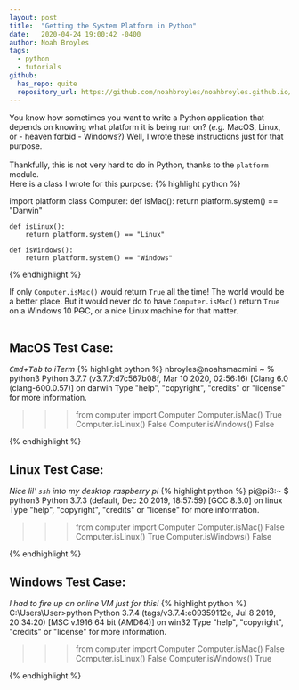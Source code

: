 ```yaml
---
layout: post
title:  "Getting the System Platform in Python"
date:   2020-04-24 19:00:42 -0400
author: Noah Broyles
tags:
  - python
  - tutorials
github:
  has_repo: quite
  repository_url: https://github.com/noahbroyles/noahbroyles.github.io/blob/master/2020/04/24/get-system-platform-python.html
---
```


You know how sometimes you want to write a Python application that depends on knowing what platform it is being run on? (<em>e.g.</em> MacOS, Linux, or - heaven forbid - Windows?) Well, I wrote these instructions just for that purpose. <br><br>
Thankfully, this is not very hard to do in Python, thanks to the `platform` module.<br> Here is a class I wrote for this purpose:
{% highlight python %}

import platform
class Computer:
    def isMac():
        return platform.system() == "Darwin"

    def isLinux():
        return platform.system() == "Linux"

    def isWindows():
        return platform.system() == "Windows"

{% endhighlight %}

If only `Computer.isMac()` would return `True` all the time! The world would be a better place. But it would never do to have `Computer.isMac()` return `True` on a Windows 10 P<s>O</s>C, or a nice Linux machine for that matter.   
<br>
## MacOS Test Case:
<em><kbd>Cmd</kbd>+<kbd>Tab</kbd> to iTerm</em>
{% highlight python %}
nbroyles@noahsmacmini ~ % python3
Python 3.7.7 (v3.7.7:d7c567b08f, Mar 10 2020, 02:56:16)
[Clang 6.0 (clang-600.0.57)] on darwin
Type "help", "copyright", "credits" or "license" for more information.
>>> from computer import Computer
>>> Computer.isMac()
True
>>> Computer.isLinux()
False
>>> Computer.isWindows()
False
>>>
{% endhighlight %}
<br>
## Linux Test Case:
<em>Nice lil' `ssh` into my desktop raspberry pi</em>
{% highlight python %}
pi@pi3:~ $ python3
Python 3.7.3 (default, Dec 20 2019, 18:57:59)
[GCC 8.3.0] on linux
Type "help", "copyright", "credits" or "license" for more information.
>>> from computer import Computer
>>> Computer.isMac()
False
>>> Computer.isLinux()
True
>>> Computer.isWindows()
False
>>>
{% endhighlight %}
<br>
## Windows Test Case:
<em>I had to fire up an online VM just for this!</em>
{% highlight python %}
C:\Users\User>python
Python 3.7.4 (tags/v3.7.4:e09359112e, Jul  8 2019, 20:34:20) [MSC v.1916 64 bit (AMD64)] on win32
Type "help", "copyright", "credits" or "license" for more information.
>>> from computer import Computer
>>> Computer.isMac()
False
>>> Computer.isLinux()
False
>>> Computer.isWindows()
True
>>>
{% endhighlight %}